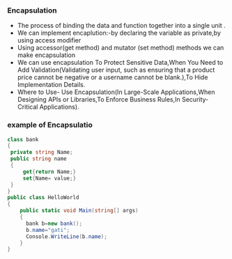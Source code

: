 ### Encapsulation

- The process of binding the data and function together into a single unit .
- We can implement encaplution:-by declaring the variable as private,by using access modifier
- Using accessor(get method) and mutator (set method) methods we can make encapsulation
- We can use encapsulation To Protect Sensitive Data,When You Need to Add Validation(Validating user input, such as ensuring that a product price cannot be negative or a username cannot be blank.),To Hide Implementation Details.
- Where to Use- Use Encapsulation(In Large-Scale Applications,When Designing APIs or Libraries,To Enforce Business Rules,In Security-Critical Applications).

### example of Encapsulatio
```c#
class bank
{
 private string Name;
 public string name
 {
     get{return Name;}
     set{Name= value;}
 }
}
public class HelloWorld
{
    public static void Main(string[] args)
    {
      bank b=new bank();
      b.name="gati";
      Console.WriteLine(b.name);
    }
}
```






